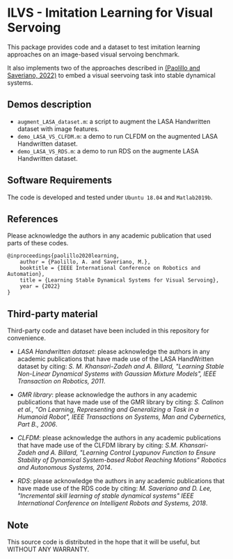 # ILVS - Imitation Learning for Visual Servoing
This package provides code and a dataset to test imitation learning approaches on an image-based visual servoing benchmark.

It also implements two of the approaches described in [(Paolillo and Saveriano, 2022)](https://arxiv.org/pdf/xxx.pdf) to embed a visual seervoing task into stable dynamical systems.

## Demos description
- `augment_LASA_dataset.m`: a script to augment the LASA Handwritten dataset with image features.
- `demo_LASA_VS_CLFDM.m`: a demo to run CLFDM on the augmented LASA Handwritten dataset.
- `demo_LASA_VS_RDS.m`: a demo to run RDS on the augmente LASA Handwritten dataset.

## Software Requirements
The code is developed and tested under `Ubuntu 18.04` and `Matlab2019b`.

## References
Please acknowledge the authors in any academic publication that used parts of these codes.
```
@inproceedings{paolillo2020learning,
	author = {Paolillo, A. and Saveriano, M.},
	booktitle = {IEEE International Conference on Robotics and Automation},
	title = {Learning Stable Dynamical Systems for Visual Servoing},
	year = {2022}
}

```

## Third-party material
Third-party code and dataset have been included in this repository for convenience.

- *LASA Handwritten dataset*: please acknowledge the authors in any academic publications that have made use of the LASA HandWritten dataset by citing: *S. M. Khansari-Zadeh and A. Billard, "Learning Stable Non-Linear Dynamical Systems with Gaussian Mixture Models", IEEE Transaction on Robotics, 2011*.

- *GMR library*: please acknowledge the authors in any academic publications that have made use of the GMR library by citing: *S. Calinon et al., "On Learning, Representing and Generalizing a Task in a Humanoid Robot", IEEE Transactions on Systems, Man and Cybernetics, Part B., 2006*.

- *CLFDM*: please acknowledge the authors in any academic publications that have made use of the CLFDM library by citing: *S.M. Khansari-Zadeh and A. Billard, "Learning Control Lyapunov Function to Ensure Stability of Dynamical System-based Robot Reaching Motions" Robotics and Autonomous Systems, 2014*.

- *RDS*: please acknowledge the authors in any academic publications that have made use of the RDS code by citing: *M. Saveriano and D. Lee, "Incremental skill learning of stable dynamical systems" IEEE International Conference on Intelligent Robots and Systems, 2018*.

## Note
This source code is distributed in the hope that it will be useful, but WITHOUT ANY WARRANTY.

